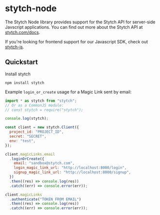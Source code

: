 # stytch-node

The Stytch Node library provides support for the Stytch API for server-side Javscript applications. You can find out more about the Stytch API at
[stytch.com/docs](https://stytch.com/docs).

If you're looking for frontend support for our Javascript SDK, check out [stytch-js](https://www.npmjs.com/package/@stytch/stytch-js).

## Quickstart
Install stytch
```
npm install stytch
```

Example `login_or_create` usage for a Magic Link sent by email:

```javascript
import * as stytch from "stytch";
// Or as a CommonJS module:
// const stytch = require("stytch");

console.log(stytch);

const client = new stytch.Client({
  project_id: "PROJECT_ID",
  secret: "SECRET",
  env: "test",
});

client.magicLinks.email
  .loginOrCreate({
    email: "sandbox@stytch.com",
    login_magic_link_url: "http://localhost:8000/login",
    signup_magic_link_url: "http://localhost:8000/signup",
  })
  .then((res) => console.log(res))
  .catch((err) => console.error(err));

client.magicLinks
  .authenticate("TOKEN FROM EMAIL")
  .then((res) => console.log(res))
  .catch((err) => console.error(err));
```

